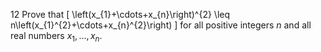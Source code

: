 12 Prove that
\[
\left(x_{1}+\cdots+x_{n}\right)^{2} \leq n\left(x_{1}^{2}+\cdots+x_{n}^{2}\right)
\]
for all positive integers $n$ and all real numbers $x_{1}, \ldots, x_{n}$.
